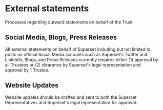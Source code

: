 
# External statements

Processes regarding outward statements on behalf of the Trust

## Social Media, Blogs, Press Releases
All external statements on behalf of Superset including but not limited to posts on official Social Media accounts such as Superset's Twitter and LinkedIn, Blogs, and Press Releases currently requires either (1) approval by all Trustees or (2) clearance by Superset's legal representation and approval by 1 Trustee.

## Website Updates
Website updates should be drafted and sent to both the Superset Representatives and Superset's legal representation for approval.